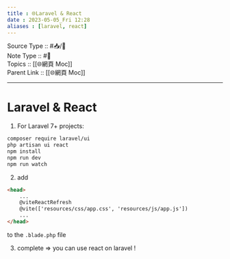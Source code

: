 ```yaml
---
title : 🌐Laravel & React
date : 2023-05-05_Fri 12:28
aliases : [laravel, react]
---
```

Source Type :: #📥/📄 <br>
Note Type :: #📝 <br>
Topics :: [[🌐網頁 Moc]]<br>
Parent Link :: [[🌐網頁 Moc]]<br>

---
# Laravel & React

1. For Laravel 7+ projects:
```bash
composer require laravel/ui
php artisan ui react
npm install
npm run dev
npm run watch
```

2. add
```html
<head>
	...
    @viteReactRefresh
    @vite(['resources/css/app.css', 'resources/js/app.js'])
    ...
</head>
```
to the `.blade.php` file

3. complete => you can use react on laravel !